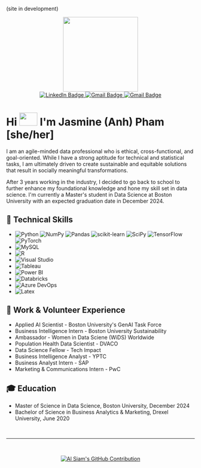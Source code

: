 (site in development)
<div id="header" align="center">
  <img src="https://media3.giphy.com/media/v1.Y2lkPTc5MGI3NjExb3V2a2xoc3gwZnN1amN3aHBtZ3hxcHc3ZjJ2Mm9zenFla3I0MDhpdiZlcD12MV9pbnRlcm5hbF9naWZfYnlfaWQmY3Q9cw/UNOX4x1R71hnOqtsXp/giphy.gif" width="200" height="200"/>
</div>

<div id="badges" align="center">
  <a href="https://linkedin.com/in/jasmine-pham">
    <img src="https://img.shields.io/badge/LinkedIn-blue?logo=linkedin&logoColor=white&style=for-the-badge" alt="LinkedIn Badge"/>
  </a>
  <a href="jasmine.pham97@gmail.com">
    <img src="https://img.shields.io/badge/Gmail-red?logo=gmail&logoColor=white&style=for-the-badge" alt="Gmail Badge"/>
  </a>
  <a href="https://jasmine-pham.wixsite.com/home">
    <img src="https://img.shields.io/badge/Wix-000?logo=wix&logoColor=white&style=for-the-badge" alt="Gmail Badge"/>
  </a>
</div>

# Hi <img src="https://media1.giphy.com/media/v1.Y2lkPTc5MGI3NjExOGJtZzV2N3BlM3ljYzMyYWFiM2MxNXlhd3Foa2FxeGdveDZpOG9rZSZlcD12MV9pbnRlcm5hbF9naWZfYnlfaWQmY3Q9cw/RfdkYfL7NnxolfuUht/giphy.gif" width="48" height="35"/> I'm Jasmine (Anh) Pham [she/her]

I am an agile-minded data professional who is ethical, cross-functional, and goal-oriented. While I have a strong aptitude for technical and statistical tasks, I am ultimately driven to create sustainable and equitable solutions that result in socially meaningful transformations.

After 3 years working in the industry, I decided to go back to school to further enhance my foundational knowledge and hone my skill set in data science. I'm currently a Master's student in Data Science at Boston University with an expected graduation date in December 2024.

## 🧰 Technical Skills

- ![Python](https://img.shields.io/badge/Python-FFD43B?style=for-the-badge&logo=python&logoColor=blue) ![NumPy](https://img.shields.io/badge/Numpy-777BB4?style=for-the-badge&logo=numpy&logoColor=white) ![Pandas](https://img.shields.io/badge/Pandas-2C2D72?style=for-the-badge&logo=pandas&logoColor=white) ![scikit-learn](https://img.shields.io/badge/scikit_learn-F7931E?style=for-the-badge&logo=scikit-learn&logoColor=white) ![SciPy](https://img.shields.io/badge/SciPy-654FF0?style=for-the-badge&logo=SciPy&logoColor=white) ![TensorFlow](https://camo.githubusercontent.com/fec001b73f0253a3b7036f8cd5135d35797f0db64e9399903fc62e588e15ef43/68747470733a2f2f696d672e736869656c64732e696f2f62616467652f54656e736f72466c6f772d2532334646364630302e7376673f7374796c653d666f722d7468652d6261646765266c6f676f3d54656e736f72466c6f77266c6f676f436f6c6f723d7768697465) ![PyTorch](https://camo.githubusercontent.com/15ab61ce30a10d53ef73580f936329f8308021ebf6dc90f51c817d522516d40f/68747470733a2f2f696d672e736869656c64732e696f2f62616467652f5079546f7263682d2532334545344332432e7376673f7374796c653d666f722d7468652d6261646765266c6f676f3d5079546f726368266c6f676f436f6c6f723d7768697465)
- ![MySQL](https://img.shields.io/badge/MySQL-005C84?style=for-the-badge&logo=mysql&logoColor=white)
- ![R](https://img.shields.io/badge/R-276DC3?style=for-the-badge&logo=r&logoColor=white)
- ![Visual Studio](https://img.shields.io/badge/Visual_Studio-5C2D91?style=for-the-badge&logo=visual%20studio&logoColor=white)
- ![Tableau](https://img.shields.io/badge/Tableau-E97627?style=for-the-badge&logo=Tableau&logoColor=white)
- ![Power BI](https://img.shields.io/badge/PowerBI-F2C811?style=for-the-badge&logo=Power%20BI&logoColor=white)
- ![Databricks](https://img.shields.io/badge/Databricks-FF3621?style=for-the-badge&logo=Databricks&logoColor=white)
- ![Azure DevOps](https://img.shields.io/badge/Azure_DevOps-0078D7?style=for-the-badge&logo=azure-devops&logoColor=white)
- ![Latex](https://img.shields.io/badge/LaTeX-47A141?style=for-the-badge&logo=LaTeX&logoColor=white)

## 💼 Work & Volunteer Experience
- Applied AI Scientist - Boston University's GenAI Task Force
- Business Intelligence Intern - Boston University Sustainability
- Ambassador - Women in Data Sciene (WiDS) Worldwide
- Population Health Data Scientist - DVACO
- Data Science Fellow - Tech Impact
- Business Intelligence Analyst - YPTC
- Business Analyst Intern - SAP
- Marketing & Communications Intern - PwC
 
## 🎓 Education
- Master of Science in Data Science, Boston University, December 2024
- Bachelor of Science in Business Analytics & Marketing, Drexel University, June 2020

<br/>
<hr/>
<br/>

<p align="center">
  <a href="https://github.com/alsiam">
    <img src="https://github-profile-summary-cards.vercel.app/api/cards/profile-details?username=jazzmine-p&theme=radical" alt="Al Siam's GitHub Contribution"/>
  </a>
</p>


